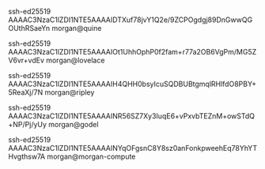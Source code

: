 ssh-ed25519 AAAAC3NzaC1lZDI1NTE5AAAAIDTXuf78jvY1Q2e/9ZCPOgdgj89DnGwwQGOUthRSaeYn morgan@quine

ssh-ed25519 AAAAC3NzaC1lZDI1NTE5AAAAIOt1UhhOphP0f2fam+r77a2OB6VgPm/MG5ZV6vr+vdEv morgan@lovelace

ssh-ed25519 AAAAC3NzaC1lZDI1NTE5AAAAIH4QHH0bsyIcuSQDBUBtgmqlRHlfdO8PBY+5ReaXj/7N morgan@ripley

ssh-ed25519 AAAAC3NzaC1lZDI1NTE5AAAAINR56SZ7Xy3IuqE6+vPxvbTEZnM+owSTdQ+NP/Pj/yUy morgan@godel

ssh-ed25519 AAAAC3NzaC1lZDI1NTE5AAAAINYqOFgsnC8Y8sz0anFonkpweehEq78YhYTHvgthsw7A morgan@morgan-compute
